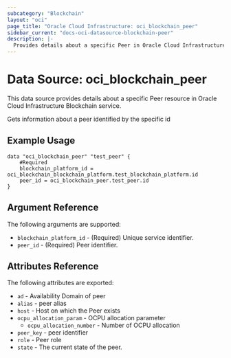 ```yaml
---
subcategory: "Blockchain"
layout: "oci"
page_title: "Oracle Cloud Infrastructure: oci_blockchain_peer"
sidebar_current: "docs-oci-datasource-blockchain-peer"
description: |-
  Provides details about a specific Peer in Oracle Cloud Infrastructure Blockchain service
---
```


# Data Source: oci_blockchain_peer
This data source provides details about a specific Peer resource in Oracle Cloud Infrastructure Blockchain service.

Gets information about a peer identified by the specific id

## Example Usage

```hcl
data "oci_blockchain_peer" "test_peer" {
	#Required
	blockchain_platform_id = oci_blockchain_blockchain_platform.test_blockchain_platform.id
	peer_id = oci_blockchain_peer.test_peer.id
}
```

## Argument Reference

The following arguments are supported:

* `blockchain_platform_id` - (Required) Unique service identifier.
* `peer_id` - (Required) Peer identifier.


## Attributes Reference

The following attributes are exported:

* `ad` - Availability Domain of peer
* `alias` - peer alias
* `host` - Host on which the Peer exists
* `ocpu_allocation_param` - OCPU allocation parameter
	* `ocpu_allocation_number` - Number of OCPU allocation
* `peer_key` - peer identifier
* `role` - Peer role
* `state` - The current state of the peer.

